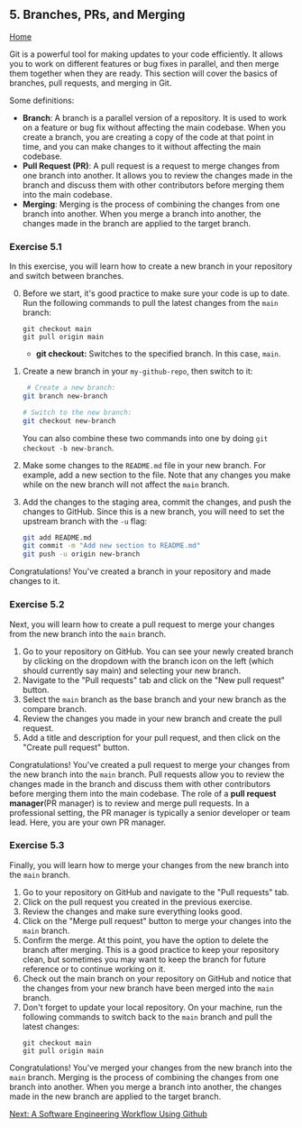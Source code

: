 ## 5. Branches, PRs, and Merging

[Home](README.md)

Git is a powerful tool for making updates to your code efficiently. It allows you to work on different features or bug fixes in parallel, and then merge them together when they are ready. This section will cover the basics of branches, pull requests, and merging in Git.

Some definitions:

- **Branch**: A branch is a parallel version of a repository. It is used to work on a feature or bug fix without affecting the main codebase. When you create a branch, you are creating a copy of the code at that point in time, and you can make changes to it without affecting the main codebase.
- **Pull Request (PR)**: A pull request is a request to merge changes from one branch into another. It allows you to review the changes made in the branch and discuss them with other contributors before merging them into the main codebase.
- **Merging**: Merging is the process of combining the changes from one branch into another. When you merge a branch into another, the changes made in the branch are applied to the target branch.

### Exercise 5.1

In this exercise, you will learn how to create a new branch in your repository and switch between branches.

0. Before we start, it's good practice to make sure your code is up to date. Run the following commands to pull the latest changes from the `main` branch:
   ```
   git checkout main
   git pull origin main
   ```
   - **git checkout:** Switches to the specified branch. In this case, `main`.
1. Create a new branch in your `my-github-repo`, then switch to it:

   ```bash
    # Create a new branch:
   git branch new-branch

   # Switch to the new branch:
   git checkout new-branch
   ```

   You can also combine these two commands into one by doing `git checkout -b new-branch`.

2. Make some changes to the `README.md` file in your new branch. For example, add a new section to the file. Note that any changes you make while on the new branch will not affect the `main` branch.
3. Add the changes to the staging area, commit the changes, and push the changes to GitHub. Since this is a new branch, you will need to set the upstream branch with the `-u` flag:

   ```bash
   git add README.md
   git commit -m "Add new section to README.md"
   git push -u origin new-branch
   ```

Congratulations! You've created a branch in your repository and made changes to it.

### Exercise 5.2

Next, you will learn how to create a pull request to merge your changes from the new branch into the `main` branch.

1. Go to your repository on GitHub. You can see your newly created branch by clicking on the dropdown with the branch icon on the left (which should currently say main) and selecting your new branch.
2. Navigate to the "Pull requests" tab and click on the "New pull request" button.
3. Select the `main` branch as the base branch and your new branch as the compare branch.
4. Review the changes you made in your new branch and create the pull request.
5. Add a title and description for your pull request, and then click on the "Create pull request" button.

Congratulations! You've created a pull request to merge your changes from the new branch into the `main` branch. Pull requests allow you to review the changes made in the branch and discuss them with other contributors before merging them into the main codebase. The role of a **pull request manager**(PR manager) is to review and merge pull requests. In a professional setting, the PR manager is typically a senior developer or team lead. Here, you are your own PR manager.

### Exercise 5.3

Finally, you will learn how to merge your changes from the new branch into the `main` branch.

1. Go to your repository on GitHub and navigate to the "Pull requests" tab.
2. Click on the pull request you created in the previous exercise.
3. Review the changes and make sure everything looks good.
4. Click on the "Merge pull request" button to merge your changes into the `main` branch.
5. Confirm the merge. At this point, you have the option to delete the branch after merging. This is a good practice to keep your repository clean, but sometimes you may want to keep the branch for future reference or to continue working on it.
6. Check out the main branch on your repository on GitHub and notice that the changes from your new branch have been merged into the `main` branch.
7. Don't forget to update your local repository. On your machine, run the following commands to switch back to the `main` branch and pull the latest changes:
   ```
   git checkout main
   git pull origin main
   ```

Congratulations! You've merged your changes from the new branch into the `main` branch. Merging is the process of combining the changes from one branch into another. When you merge a branch into another, the changes made in the new branch are applied to the target branch.

[Next: A Software Engineering Workflow Using Github](06_software_engineering_workflow.md)
